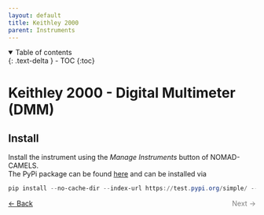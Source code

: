 ```yaml
---
layout: default
title: Keithley 2000
parent: Instruments
---
```



<details open markdown="block">
  <summary>
    Table of contents
  </summary>
  {: .text-delta }
- TOC
{:toc}
</details>

# Keithley 2000 - Digital Multimeter (DMM)

## Install
Install the instrument using the _Manage Instruments_ button of NOMAD-CAMELS.\
The PyPi package can be found [here](https://test.pypi.org/project/nomad-camels-driver-keithley-2000/) and can be installed via 

```powershell
pip install --no-cache-dir --index-url https://test.pypi.org/simple/ --extra-index-url https://pypi.org/simple <driver_name>
```



<p style="text-align:left;">
  <a href="../instruments.html">&larr; Back</a>
  <span style="float:right; color:grey;">
    Next &rarr;
  </span>
</p>
